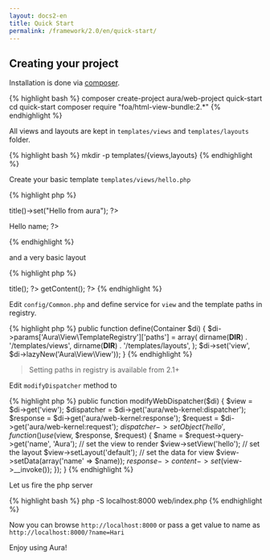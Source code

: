 ```yaml
---
layout: docs2-en
title: Quick Start
permalink: /framework/2.0/en/quick-start/
---
```


## Creating your project

Installation is done via [composer](http://getcomposer.org).


{% highlight bash %}
composer create-project aura/web-project quick-start
cd quick-start
composer require "foa/html-view-bundle:2.*"
{% endhighlight %}

All views and layouts are kept in `templates/views` and `templates/layouts` folder.

{% highlight bash %}
mkdir -p templates/{views,layouts}
{% endhighlight %}

Create your basic template `templates/views/hello.php`

{% highlight php %}
<?php // templates/views/hello.php ?>
<?php $this->title()->set("Hello from aura"); ?>
<p>Hello <?= $this->name; ?></p>
{% endhighlight %}

and a very basic layout

{% highlight php %}
<?php // templates/layouts/default.php ?>
<!DOCTYPE html>
<html xmlns="http://www.w3.org/1999/xhtml" xml:lang="en" lang="en-us">
  <head>
    <?php echo $this->title(); ?>
  </head>
  <body>
    <?php echo $this->getContent(); ?>
  </body>
</html>
{% endhighlight %}

Edit `config/Common.php` and define service for `view` and the template paths in registry.

{% highlight php %}
public function define(Container $di)
{
    $di->params['Aura\View\TemplateRegistry']['paths'] = array(
        dirname(__DIR__) . '/templates/views',
        dirname(__DIR__) . '/templates/layouts',
    );
    $di->set('view', $di->lazyNew('Aura\View\View'));
}
{% endhighlight %}

> Setting paths in registry is available from 2.1+

Edit `modifyDispatcher` method to

{% highlight php %}
public function modifyWebDispatcher($di)
{
    $view = $di->get('view');
    $dispatcher = $di->get('aura/web-kernel:dispatcher');
    $response = $di->get('aura/web-kernel:response');
    $request = $di->get('aura/web-kernel:request');
    $dispatcher->setObject('hello', function () use ($view, $response, $request) {
        $name = $request->query->get('name', 'Aura');
        // set the view to render
        $view->setView('hello');
        // set the layout
        $view->setLayout('default');
        // set the data for view
        $view->setData(array('name' => $name));
        $response->content->set($view->__invoke());
    });
}
{% endhighlight %}

Let us fire the php server

{% highlight bash %}
php -S localhost:8000 web/index.php
{% endhighlight %}

Now you can browse `http://localhost:8000` or pass a get value to name as `http://localhost:8000/?name=Hari`

Enjoy using Aura!
